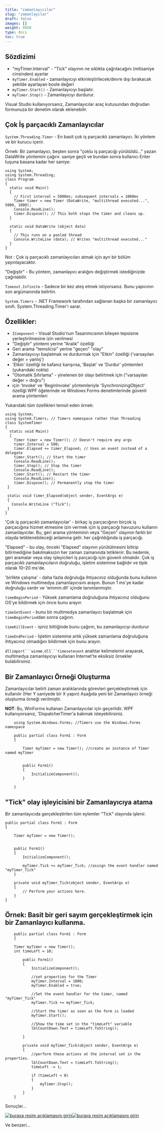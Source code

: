 ```yaml
---
title: "zamanlayıcılar"
slug: "zamanlayclar"
draft: false
images: []
weight: 9958
type: docs
toc: true
---
```


## Sözdizimi
- "myTimer.Interval" - "Tick" olayının ne sıklıkta çağrılacağını (milisaniye cinsinden) ayarlar
- `myTimer.Enabled` - zamanlayıcıyı etkinleştirilecek/devre dışı bırakacak şekilde ayarlayan boole değeri
- `myTimer.Start()` - Zamanlayıcıyı başlatır.
- `myTimer.Stop()` - Zamanlayıcıyı durdurur.

Visual Studio kullanıyorsanız, Zamanlayıcılar araç kutusundan doğrudan formunuza bir denetim olarak eklenebilir.

## Çok İş parçacıklı Zamanlayıcılar
`System.Threading.Timer` - En basit çok iş parçacıklı zamanlayıcı. İki yöntem ve bir kurucu içerir.

Örnek:
Bir zamanlayıcı, beşten sonra "çoklu iş parçacığı yürütüldü..." yazan DataWrite yöntemini çağırır.
saniye geçti ve bundan sonra kullanıcı Enter tuşuna basana kadar her saniye:

    using System;
    using System.Threading;
    class Program
    {
      static void Main()
      {
        // First interval = 5000ms; subsequent intervals = 1000ms
        Timer timer = new Timer (DataWrite, "multithread executed...", 5000, 1000);
        Console.ReadLine();
        timer.Dispose(); // This both stops the timer and cleans up.
      }

      static void DataWrite (object data)
      {
        // This runs on a pooled thread
        Console.WriteLine (data); // Writes "multithread executed..."
      }
    }

Not : Çok iş parçacıklı zamanlayıcıları atmak için ayrı bir bölüm yayınlayacaktır.

"Değiştir" - Bu yöntem, zamanlayıcı aralığını değiştirmek istediğinizde çağrılabilir.

`Timeout.Infinite` - Sadece bir kez ateş etmek istiyorsanız. Bunu yapıcının son argümanında belirtin.

`System.Timers` - .NET Framework tarafından sağlanan başka bir zamanlayıcı sınıfı. System.Threading.Timer'ı sarar.

Özellikler:
---------

- `IComponent` - Visual Studio'nun Tasarımcısının bileşen tepsisine yerleştirilmesine izin verilmesi
- "Değiştir" yöntemi yerine "Aralık" özelliği
- Geri arama "temsilcisi" yerine "geçen" "olay"
- Zamanlayıcıyı başlatmak ve durdurmak için "Etkin" özelliği ('varsayılan değer = yanlış')
- 'Etkin' özelliği ile kafanız karışırsa, 'Başlat' ve 'Durdur' yöntemleri (yukarıdaki nokta)
- "Otomatik Sıfırlama" - yinelenen bir olayı belirtmek için ("varsayılan değer = doğru")
- için 'Invoke' ve 'BeginInvoke' yöntemleriyle 'SynchronizingObject' özelliği
WPF öğelerinde ve Windows Forms denetimlerinde güvenli arama yöntemleri


Yukarıdaki tüm özellikleri temsil eden örnek:

    using System;
    using System.Timers; // Timers namespace rather than Threading
    class SystemTimer
    {
      static void Main()
      {
        Timer timer = new Timer(); // Doesn't require any args
        timer.Interval = 500;
        timer.Elapsed += timer_Elapsed; // Uses an event instead of a delegate
        timer.Start(); // Start the timer
        Console.ReadLine();
        timer.Stop(); // Stop the timer
        Console.ReadLine();
        timer.Start(); // Restart the timer
        Console.ReadLine();
        timer.Dispose(); // Permanently stop the timer
     }

     static void timer_Elapsed(object sender, EventArgs e)
     {
       Console.WriteLine ("Tick");
     }
    }

'Çok iş parçacıklı zamanlayıcılar' - birkaç iş parçacığının birçok iş parçacığına hizmet etmesine izin vermek için iş parçacığı havuzunu kullanın
zamanlayıcılar. Bu, geri arama yönteminin veya "Geçen" olayının farklı bir olayda tetiklenebileceği anlamına gelir.
her çağrıldığında iş parçacığı.

"Elapsed" - bu olay, önceki "Elapsed" olayının yürütülmesini bitirip bitirmediğine bakılmaksızın her zaman zamanında tetiklenir. Bu nedenle, geri aramalar veya olay işleyicileri iş parçacığı için güvenli olmalıdır.
Çok iş parçacıklı zamanlayıcıların doğruluğu, işletim sistemine bağlıdır ve tipik olarak
10–20 ms'de.

'birlikte çalışma' - daha fazla doğruluğa ihtiyacınız olduğunda bunu kullanın ve Windows multimedya zamanlayıcısını arayın. Bunun 1 ms'ye kadar doğruluğu vardır ve 'winmm.dll' içinde tanımlanmıştır.

`timeBeginPeriod` - Yüksek zamanlama doğruluğuna ihtiyacınız olduğunu OS'ye bildirmek için önce bunu arayın

`timeSetEvent` - bunu bir multimedya zamanlayıcı başlatmak için `timeBeginPeriod`dan sonra çağırın.

`timeKillEvent` - işiniz bittiğinde bunu çağırın, bu zamanlayıcıyı durdurur

`timeEndPeriod` - İşletim sistemine artık yüksek zamanlama doğruluğuna ihtiyacınız olmadığını bildirmek için bunu arayın.

`dllimport```winmm.dll```timesetevent` anahtar kelimelerini arayarak, multimedya zamanlayıcıyı kullanan İnternet'te eksiksiz örnekler bulabilirsiniz.

## Bir Zamanlayıcı Örneği Oluşturma
Zamanlayıcılar belirli zaman aralıklarında görevleri gerçekleştirmek için kullanılır (Her Y saniyede bir X yapın)
Aşağıda yeni bir Zamanlayıcı örneği oluşturma örneği verilmiştir.

**NOT**: Bu, WinForms kullanan Zamanlayıcılar için geçerlidir. WPF kullanıyorsanız, 'DispatcherTimer'a bakmak isteyebilirsiniz.


        using System.Windows.Forms; //Timers use the Windows.Forms namespace

        public partial class Form1 : Form
        {

            Timer myTimer = new Timer(); //create an instance of Timer named myTimer
   
        
            public Form1()
            {
                InitializeComponent();
            }

        }

## "Tick" olay işleyicisini bir Zamanlayıcıya atama
Bir zamanlayıcıda gerçekleştirilen tüm eylemler "Tick" olayında işlenir.

    public partial class Form1 : Form
    {

        Timer myTimer = new Timer();
   
        
        public Form1()
        {
            InitializeComponent();

            myTimer.Tick += myTimer_Tick; //assign the event handler named "myTimer_Tick"
        }

        private void myTimer_Tick(object sender, EventArgs e)
        {
            // Perform your actions here.
        }
    }

## Örnek: Basit bir geri sayım gerçekleştirmek için bir Zamanlayıcı kullanma.
        public partial class Form1 : Form
        {

        Timer myTimer = new Timer();
        int timeLeft = 10;
        
            public Form1()
            {
                InitializeComponent();
    
                //set properties for the Timer
                myTimer.Interval = 1000;
                myTimer.Enabled = true;
    
                //Set the event handler for the timer, named "myTimer_Tick"
                myTimer.Tick += myTimer_Tick;
    
                //Start the timer as soon as the form is loaded
                myTimer.Start();
    
                //Show the time set in the "timeLeft" variable
                lblCountDown.Text = timeLeft.ToString();
    
            }

            private void myTimer_Tick(object sender, EventArgs e)
            {
                //perform these actions at the interval set in the properties.
                lblCountDown.Text = timeLeft.ToString();
                timeLeft -= 1;
    
                if (timeLeft < 0)
                {
                    myTimer.Stop();
                }
            }
        }

Sonuçlar...

[![buraya resim açıklamasını girin][1]][1][![buraya resim açıklamasını girin][2]][2]

Ve benzeri...


[1]: http://i.stack.imgur.com/VZlnr.png
[2]: http://i.stack.imgur.com/30t8F.png

